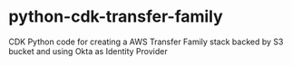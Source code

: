 # python-cdk-transfer-family
CDK Python code for creating a AWS Transfer Family stack backed by S3 bucket and using Okta as Identity Provider
